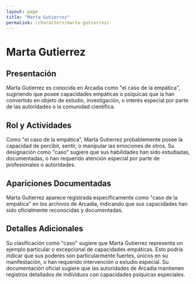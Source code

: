 ```yaml
---
layout: page
title: "Marta Gutierrez"
permalink: /characters/marta-gutierrez/
---
```


# Marta Gutierrez

## Presentación
Marta Gutierrez es conocida en Arcadia como "el caso de la empática", sugiriendo que posee capacidades empáticas o psíquicas que la han convertido en objeto de estudio, investigación, o interés especial por parte de las autoridades o la comunidad científica.

## Rol y Actividades
Como "el caso de la empática", Marta Gutierrez probablemente posee la capacidad de percibir, sentir, o manipular las emociones de otros. Su designación como "caso" sugiere que sus habilidades han sido estudiadas, documentadas, o han requerido atención especial por parte de profesionales o autoridades.

## Apariciones Documentadas
Marta Gutierrez aparece registrada específicamente como "caso de la empática" en los archivos de Arcadia, indicando que sus capacidades han sido oficialmente reconocidas y documentadas.

## Detalles Adicionales
Su clasificación como "caso" sugiere que Marta Gutierrez representa un ejemplo particular o excepcional de capacidades empáticas. Esto podría indicar que sus poderes son particularmente fuertes, únicos en su manifestación, o han requerido intervención o estudio especial. Su documentación oficial sugiere que las autoridades de Arcadia mantienen registros detallados de individuos con capacidades psíquicas especiales.